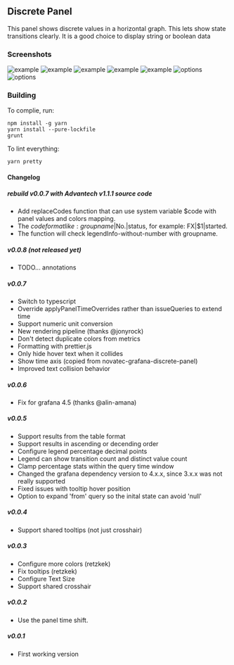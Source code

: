 ## Discrete Panel

This panel shows discrete values in a horizontal graph. This lets show state transitions clearly. It is a good
choice to display string or boolean data

### Screenshots

![example](https://raw.githubusercontent.com/NatelEnergy/grafana-discrete-panel/master/src/img/screenshot-multiple.png)
![example](https://raw.githubusercontent.com/NatelEnergy/grafana-discrete-panel/master/src/img/screenshot-single-1.png)
![example](https://raw.githubusercontent.com/NatelEnergy/grafana-discrete-panel/master/src/img/screenshot-single-2.png)
![example](https://raw.githubusercontent.com/NatelEnergy/grafana-discrete-panel/master/src/img/screenshot-single-3.png)
![example](https://raw.githubusercontent.com/NatelEnergy/grafana-discrete-panel/master/src/img/screenshot-single-4.png)
![options](https://raw.githubusercontent.com/NatelEnergy/grafana-discrete-panel/master/src/img/screenshot-options-1.png)
![options](https://raw.githubusercontent.com/NatelEnergy/grafana-discrete-panel/master/src/img/screenshot-options-2.png)

### Building

To complie, run:

```
npm install -g yarn
yarn install --pure-lockfile
grunt
```

To lint everything:

```
yarn pretty
```

#### Changelog

##### rebuild v0.0.7 with Advantech v1.1.1 source code

* Add replaceCodes function that can use system variable $code with panel values and colors mapping.
* The $code format like: groupname|$No.|status, for example: FX|$1|started.
* The function will check legendInfo-without-number with groupname.

##### v0.0.8 (not released yet)

* TODO... annotations

##### v0.0.7

* Switch to typescript
* Override applyPanelTimeOverrides rather than issueQueries to extend time
* Support numeric unit conversion
* New rendering pipeline (thanks @jonyrock)
* Don't detect duplicate colors from metrics
* Formatting with prettier.js
* Only hide hover text when it collides
* Show time axis (copied from novatec-grafana-discrete-panel)
* Improved text collision behavior

##### v0.0.6

* Fix for grafana 4.5 (thanks @alin-amana)

##### v0.0.5

* Support results from the table format
* Support results in ascending or decending order
* Configure legend percentage decimal points
* Legend can show transition count and distinct value count
* Clamp percentage stats within the query time window
* Changed the grafana dependency version to 4.x.x, since 3.x.x was not really supported
* Fixed issues with tooltip hover position
* Option to expand 'from' query so the inital state can avoid 'null'

##### v0.0.4

* Support shared tooltips (not just crosshair)

##### v0.0.3

* Configure more colors (retzkek)
* Fix tooltips (retzkek)
* Configure Text Size
* Support shared crosshair

##### v0.0.2

* Use the panel time shift.

##### v0.0.1

* First working version
